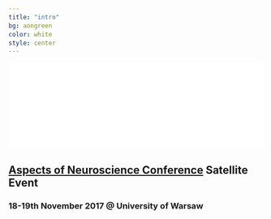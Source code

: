 ```yaml
---
title: "intro"
bg: aongreen
color: white
style: center
---
```


![codeweek](img/aon-logo.png)

## [Aspects of Neuroscience Conference](http://neuroaspects.org/) Satellite Event
### 18-19th November 2017 @  University of Warsaw

